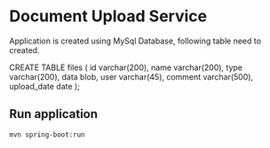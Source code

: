 # Document Upload Service
Application is created using MySql Database, following table need to created.

CREATE TABLE files (
    id varchar(200), 
	name varchar(200),
	type varchar(200), 
	data blob,
	user varchar(45),
	comment varchar(500),
	upload_date date
);


## Run application
```
mvn spring-boot:run
```
